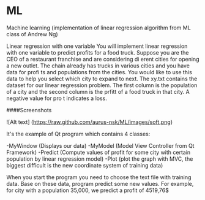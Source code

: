 # ML
Machine learning (implementation of linear regression algorithm from ML class of Andrew Ng)

Linear regression with one variable
You will implement linear regression with one variable to predict profits for a food truck. Suppose you are the CEO of a restaurant franchise and are considering di erent cities for opening a new outlet. 
The chain already has trucks in various cities and you have data for profi ts and populations from the cities.
You would like to use this data to help you select which city to expand to next.
The xy.txt contains the dataset for our linear regression problem. The first column is the population of a city and the second column is the prfitt of a food truck in that city. A negative value for pro t indicates a loss.

####Screenshots

![Alt text] (https://raw.github.com/aurus-nsk/ML/images/soft.png)

It's the example of Qt program which contains 4 classes:

-MyWindow (Displays our data)
-MyModel (Model View Controller from Qt Framework)
-Predict (Compute values of profit for some city with certain population by linear regression model)
-Plot (plot the graph with MVC, the biggest difficult is the new coordinate system of training data)

When you start the program you need to choose the text file with training data. Base on these data, program predict some new values.
For example, for city with a population 35,000, we predict a profit of 4519,76$
